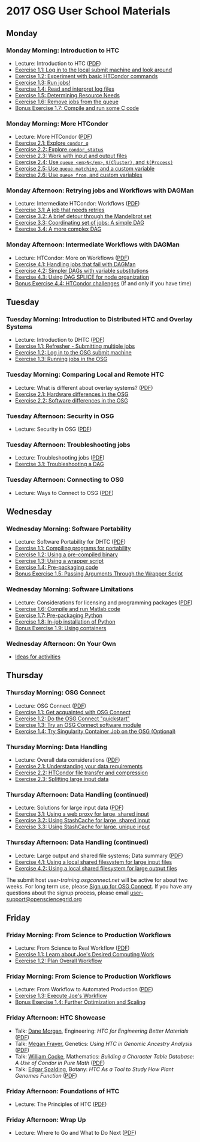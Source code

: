 # 2017 OSG User School Materials

## Monday

### Monday Morning: Introduction to HTC

-   Lecture: Introduction to HTC ([PDF](%ATTACHURL%/2017OSGSS_Monday1_HTC.pdf))
-   [Exercise 1.1: Log in to the local submit machine and look around](day1/part1-ex1-login.md)
-   [Exercise 1.2: Experiment with basic HTCondor commands](day1/part1-ex2-commands.md)
-   [Exercise 1.3: Run jobs!](day1/part1-ex3-jobs.md)
-   [Exercise 1.4: Read and interpret log files](day1/part1-ex4-logs.md)
-   [Exercise 1.5: Determining Resource Needs](day1/part1-ex5-request.md)
-   [Exercise 1.6: Remove jobs from the queue](day1/part1-ex6-remove.md)
-   [Bonus Exercise 1.7: Compile and run some C code](day1/part1-ex7-compile.md)

### Monday Morning: More HTCondor

-   Lecture: More HTCondor ([PDF](%ATTACHURL%/2017OSGSS_Monday2_HTC.pdf))
-   [Exercise 2.1: Explore `condor_q`](day1/part2-ex1-queue.md)
-   [Exercise 2.2: Explore `condor_status`](day1/part2-ex2-status.md)
-   [Exercise 2.3: Work with input and output files](day1/part2-ex3-files.md)
-   [Exercise 2.4: Use `queue <em>N</em>`, `$(Cluster)`, and `$(Process)`](day1/part2-ex4-queue-n.md)
-   [Exercise 2.5: Use `queue matching`, and a custom variable](day1/part2-ex5-queue-matching.md)
-   [Exercise 2.6: Use `queue from`, and custom variables](day1/part2-ex6-queue-from.md)

### Monday Afternoon: Retrying jobs and Workflows with DAGMan

-   Lecture: Intermediate HTCondor: Workflows ([PDF](%ATTACHURL%/2017OSGSS_Monday3_DAGMan1.pdf))
-   [Exercise 3.1: A job that needs retries](day1/part3-ex1-job-retry.md)
-   [Exercise 3.2: A brief detour through the Mandelbrot set](day1/part3-ex2-mandelbrot.md)
-   [Exercise 3.3: Coordinating set of jobs: A simple DAG](day1/part3-ex3-simple-dag.md)
-   [Exercise 3.4: A more complex DAG](day1/part3-ex4-complex-dag.md)

### Monday Afternoon: Intermediate Workflows with DAGMan

-   Lecture: HTCondor: More on Workflows ([PDF](%ATTACHURL%/2017OSGSS_Monday4_DAGMan2.pdf))
-   [Exercise 4.1: Handling jobs that fail with DAGMan](day1/part4-ex1-failed-dag.md)
-   [Exercise 4.2: Simpler DAGs with variable substitutions](day1/part4-ex2-dag-vars.md)
-   [Exercise 4.3: Using DAG SPLICE for node organization](day1/part4-ex3-dag-splice.md)
-   [Bonus Exercise 4.4: HTCondor challenges](day1/part4-ex4-challenges.md) (If and only if you have time)

## Tuesday

### Tuesday Morning: Introduction to Distributed HTC and Overlay Systems

-   Lecture: Introduction to DHTC ([PDF](%ATTACHURL%/Tue1_intro.pdf))
-   [Exercise 1.1: Refresher - Submitting multiple jobs](day2/part1-ex1-submit-refresher.md)
-   [Exercise 1.2: Log in to the OSG submit machine](day2/part1-ex2-login-scp.md)
-   [Exercise 1.3: Running jobs in the OSG](day2/part1-ex3-submit-osg.md)

### Tuesday Morning: Comparing Local and Remote HTC

-   Lecture: What is different about overlay systems? ([PDF](%ATTACHURL%/Tue2_diff.pdf))
-   [Exercise 2.1: Hardware differences in the OSG](day2/part2-ex1-hardware-diffs.md)
-   [Exercise 2.2: Software differences in the OSG](day2/part2-ex2-software-diffs.md)

### Tuesday Afternoon: Security in OSG

-   Lecture: Security in OSG ([PDF](%ATTACHURL%/Tue3_sec.pdf))

### Tuesday Afternoon: Troubleshooting jobs

-   Lecture: Troubleshooting jobs ([PDF](%ATTACHURL%/Tue4_troubleshooting.pdf))
-   [Exercise 3.1: Troubleshooting a DAG](day2/part4-ex1-troubleshooting.md)

### Tuesday Afternoon: Connecting to OSG

-   Lecture: Ways to Connect to OSG ([PDF](%ATTACHURL%/2017-OSGSchool-WaysToConnect.pdf))

## Wednesday

### Wednesday Morning: Software Portability

-   Lecture: Software Portability for DHTC ([PDF](%ATTACHURL%/ckoch-2017-software-portability.pdf))
-   [Exercise 1.1: Compiling programs for portability](day3/part1-ex1-compiling.md)
-   [Exercise 1.2: Using a pre-compiled binary](day3/part1-ex2-precompiled.md)
-   [Exercise 1.3: Using a wrapper script](day3/part1-ex3-wrapper.md)
-   [Exercise 1.4: Pre-packaging code](day3/part1-ex4-prepackaged.md)
-   [Bonus Exercise 1.5: Passing Arguments Through the Wrapper Script](day3/part1-ex5-arguments.md)

### Wednesday Morning: Software Limitations

-   Lecture: Considerations for licensing and programming packages ([PDF](%ATTACHURL%/ckoch-2017-software-license-interpret.pdf))
-   [Exercise 1.6: Compile and run Matlab code](day3/part2-ex1-matlab.md)
-   [Exercise 1.7: Pre-packaging Python](day3/part2-ex2-python-built.md)
-   [Exercise 1.8: In-job installation of Python](day3/part2-ex3-python-install.md)
-   [Bonus Exercise 1.9: Using containers](day3/part2-ex4-containers.md)

### Wednesday Afternoon: On Your Own

-   [Ideas for activities](UserSchool15WedActivities)

## Thursday

### Thursday Morning: OSG Connect

-   Lecture: OSG Connect ([PDF](%ATTACHURL%/2017-UserSchool-OSGConnect-Bala.pdf))
-   [Exercise 1.1: Get acquainted with OSG Connect](day4/part1-ex1-connect-intro.md)
-   [Exercise 1.2: Do the OSG Connect "quickstart"](day4/part1-ex2-connect-quickstart.md)
-   [Exercise 1.3: Try an OSG Connect software module](day4/part1-ex3-connect-modules.md)
-    [Exercise 1.4: Try Singularity Container Job on the OSG (Optional) ](day4/part1-ex4-singularity.md)

### Thursday Morning: Data Handling

-   Lecture: Overall data considerations ([PDF](%ATTACHURL%/2017-OSGSchool-OverallData.pdf))
-   [Exercise 2.1: Understanding your data requirements](day4/part2-ex1-data-needs.md)
-   [Exercise 2.2: HTCondor file transfer and compression](day4/part2-ex2-file-transfer.md)
-   [Exercise 2.3: Splitting large input data](day4/part2-ex3-blast-split.md)

### Thursday Afternoon: Data Handling (continued)

-   Lecture: Solutions for large input data ([PDF](%ATTACHURL%/2017-OSGSchool-LargeInput.pdf))
-   [Exercise 3.1: Using a web proxy for large, shared input](day4/part3-ex1-blast-proxy.md)
-   [Exercise 3.2: Using StashCache for large, shared input](day4/part3-ex2-stashcache-shared.md)
-   [Exercise 3.3: Using StashCache for large, unique input](day4/part3-ex3-stashcache-unique.md)

### Thursday Afternoon: Data Handling (continued)

-   Lecture: Large output and shared file systems; Data summary ([PDF](%ATTACHURL%/2017-OSGSchool-OutputSharedFS.pdf))
-   [Exercise 4.1: Using a local shared filesystem for large input files](day4/part4-ex1-input.md)
-   [Exercise 4.2: Using a local shared filesystem for large output files](day4/part4-ex2-output.md)

The submit host *user-training.osgconnect.net* will be active for about two weeks. For long term use, please [Sign up for OSG Connect](UserSchool16Connect). If you have any questions about the signup process, please email <user-support@opensciencegrid.org>

## Friday

### Friday Morning: From Science to Production Workflows

-   Lecture: From Science to Real Workflow ([PDF](%ATTACHURL%/ckoch-2017-real-workflows.pdf))
-   [Exercise 1.1: Learn about Joe's Desired Computing Work](day5/part1-ex1-science-intro.md)
-   [Exercise 1.2: Plan Overall Workflow](day5/part1-ex2-plan-workflow.md)

### Friday Morning: From Science to Production Workflows

-   Lecture: From Workflow to Automated Production ([PDF](%ATTACHURL%/ckoch-2017-production-workflows.pdf))
-   [Exercise 1.3: Execute Joe's Workflow](day5/part2-ex1-execute-workflow.md)
-   [Bonus Exercise 1.4: Further Optimization and Scaling](day5/part2-ex2-workflow-tuning.md)

### Friday Afternoon: HTC Showcase

-   Talk: [Dane Morgan](http://directory.engr.wisc.edu/mse/faculty/morgan_dane), Engineering: *HTC for Engineering Better Materials* ([PDF](%ATTACHURL%/osgus2017-day5-3.1-showcase-dmorgan.pdf))
-   Talk: [Megan Frayer](https://payseur.genetics.wisc.edu/member.html), Genetics: *Using HTC in Genomic Ancestry Analysis* ([PDF](%ATTACHURL%/osgus2017-day5-3.2-showcase-mfrayer.pdf))
-   Talk: [William Cocke](https://www.math.wisc.edu/~boston/), Mathematics: *Building a Character Table Database: A Use of Condor in Pure Math* ([PDF](%ATTACHURL%/osgus2017-day5-3.3-showcase-wcocke.pdf))
-   Talk: [Edgar Spalding](http://www.botany.wisc.edu/spalding.htm), Botany: *HTC As a Tool to Study How Plant Genomes Function* ([PDF](%ATTACHURL%/osgus2017-day5-3.4-showcase-espalding.pdf))

### Friday Afternoon: Foundations of HTC

-   Lecture: The Principles of HTC ([PDF](%ATTACHURL%/osgus2017-day5-4-principles-livny.pdf))

### Friday Afternoon: Wrap Up

-   Lecture: Where to Go and What to Do Next ([PDF](%ATTACHURL%/osgus2017-day5-5-whats-next-cartwright.pdf))
